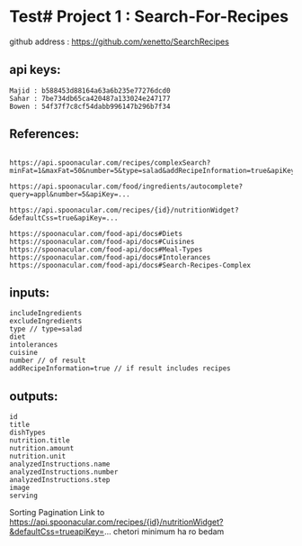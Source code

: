 # Test# Project 1 : Search-For-Recipes
github address : https://github.com/xenetto/SearchRecipes

## api keys:
``` 
Majid : b588453d88164a63a6b235e77276dcd0
Sahar : 7be734db65ca420487a133024e247177
Bowen : 54f37f7c8cf54dabb996147b296b7f34
```

## References:
```

https://api.spoonacular.com/recipes/complexSearch?minFat=1&maxFat=50&number=5&type=salad&addRecipeInformation=true&apiKey=...

https://api.spoonacular.com/food/ingredients/autocomplete?query=appl&number=5&apiKey=...

https://api.spoonacular.com/recipes/{id}/nutritionWidget?&defaultCss=true&apiKey=...

https://spoonacular.com/food-api/docs#Diets
https://spoonacular.com/food-api/docs#Cuisines
https://spoonacular.com/food-api/docs#Meal-Types
https://spoonacular.com/food-api/docs#Intolerances
https://spoonacular.com/food-api/docs#Search-Recipes-Complex

```

## inputs:
    includeIngredients
    excludeIngredients
    type // type=salad
    diet
    intolerances
    cuisine
    number // of result
    addRecipeInformation=true // if result includes recipes

## outputs:
    id
    title
    dishTypes
    nutrition.title
    nutrition.amount
    nutrition.unit
    analyzedInstructions.name
    analyzedInstructions.number
    analyzedInstructions.step
    image
    serving


Sorting
Pagination
Link to https://api.spoonacular.com/recipes/{id}/nutritionWidget?&defaultCss=trueapiKey=...
chetori minimum ha ro bedam
